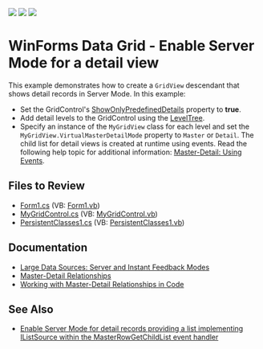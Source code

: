 <!-- default badges list -->
![](https://img.shields.io/endpoint?url=https://codecentral.devexpress.com/api/v1/VersionRange/128632348/13.1.4%2B)
[![](https://img.shields.io/badge/Open_in_DevExpress_Support_Center-FF7200?style=flat-square&logo=DevExpress&logoColor=white)](https://supportcenter.devexpress.com/ticket/details/E1460)
[![](https://img.shields.io/badge/📖_How_to_use_DevExpress_Examples-e9f6fc?style=flat-square)](https://docs.devexpress.com/GeneralInformation/403183)
<!-- default badges end -->

# WinForms Data Grid - Enable Server Mode for a detail view

This example demonstrates how to create a `GridView` descendant that shows detail records in Server Mode. In this example:

* Set the GridControl's [ShowOnlyPredefinedDetails](https://docs.devexpress.com/WindowsForms/DevExpress.XtraGrid.GridControl.ShowOnlyPredefinedDetails) property to **true**.
* Add detail levels to the GridControl using the [LevelTree](https://docs.devexpress.com/WindowsForms/DevExpress.XtraGrid.GridControl.LevelTree).
* Specify an instance of the `MyGridView` class for each level and set the `MyGridView.VirtualMasterDetailMode` property to `Master` or `Detail`. The child list for detail views is created at runtime using events. Read the following help topic for additional information: [Master-Detail: Using Events](https://docs.devexpress.com/WindowsForms/732/controls-and-libraries/data-grid/master-detail/working-with-master-detail-relationships-in-code).


## Files to Review

* [Form1.cs](./CS/Q205267_4/Form1.cs) (VB: [Form1.vb](./VB/Q205267_4/Form1.vb))
* [MyGridControl.cs](./CS/Q205267_4/MyGridControl.cs) (VB: [MyGridControl.vb](./VB/Q205267_4/MyGridControl.vb))
* [PersistentClasses1.cs](./CS/Q205267_4/PersistentClasses1.cs) (VB: [PersistentClasses1.vb](./VB/Q205267_4/PersistentClasses1.vb))


## Documentation

* [Large Data Sources: Server and Instant Feedback Modes](https://docs.devexpress.com/WindowsForms/8398/controls-and-libraries/data-grid/data-binding/large-data-sources-server-and-instant-feedback-modes)
* [Master-Detail Relationships](https://docs.devexpress.com/WindowsForms/3473/controls-and-libraries/data-grid/master-detail-relationships)
* [Working with Master-Detail Relationships in Code](https://docs.devexpress.com/WindowsForms/732/controls-and-libraries/data-grid/master-detail/working-with-master-detail-relationships-in-code)


## See Also

* [Enable Server Mode for detail records providing a list implementing IListSource within the MasterRowGetChildList event handler](https://supportcenter.devexpress.com/ticket/details/s32493/add-the-capability-to-enable-the-server-mode-feature-for-detail-records-providing-a-list)
